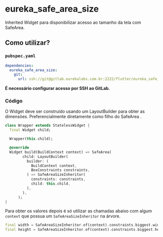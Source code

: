 # eureka_safe_area_size

Inherited Widget para disponibilizar acesso ao tamanho da tela com SafeArea.

## Como utilizar?

### `pubspec.yaml`

```yaml
dependencies:
  eureka_safe_area_size:
    git:
      url: ssh://git@gitlab.eurekalabs.com.br:2222/flutter/eureka_safe_area_size.git
```

**É necessário configurar acesso por SSH ao GitLab.**

### Código

O Widget  deve ser construído usando  um LayoutBuilder para obter  as dimensões.
Preferencialmente diretamente como filho do SafeArea                           .

``` dart
class Wrapper extends StatelessWidget {
  final Widget child;

  Wrapper(this.child);

  @override
  Widget build(BuildContext context) => SafeArea(
        child: LayoutBuilder(
          builder: (
            BuildContext context,
            BoxConstraints constraints,
          ) => SafeAreaSizeInheritor(
            constraints: constraints,
            child: this.child,
          ),
        ),
      );
}
```

Para  obter  os valores  depois  é  só utilizar  as  chamadas  abaixo com  algum
`context` que possua um `SafeAreaSizeInheritor` na árvore.

```dart
final width = SafeAreaSizeInheritor.of(context).constraints.biggest.width;
final height = SafeAreaSizeInheritor.of(context).constraints.biggest.height;
```
